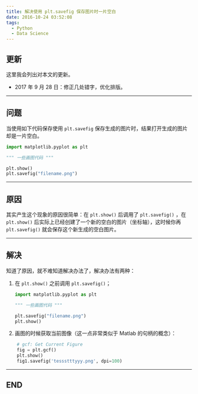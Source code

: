 ```yaml
---
title: 解决使用 plt.savefig 保存图片时一片空白
date: 2016-10-24 03:52:08
tags:
  - Python
  - Data Science
---
```


## 更新

这里我会列出对本文的更新。

- 2017 年 9 月 28 日：修正几处错字，优化排版。

<!-- more -->

---

## 问题

当使用如下代码保存使用 `plt.savefig` 保存生成的图片时，结果打开生成的图片却是一片空白。

```python
import matplotlib.pyplot as plt

""" 一些画图代码 """

plt.show()
plt.savefig("filename.png")
```

---

## 原因

其实产生这个现象的原因很简单：在 `plt.show()` 后调用了 `plt.savefig()` ，在 `plt.show()` 后实际上已经创建了一个新的空白的图片（坐标轴），这时候你再 `plt.savefig()` 就会保存这个新生成的空白图片。

---

## 解决

知道了原因，就不难知道解决办法了，解决办法有两种：

 1. 在 `plt.show()` 之前调用 `plt.savefig()`；
	```python
	import matplotlib.pyplot as plt
	
	""" 一些画图代码 """
	
	plt.savefig("filename.png")
	plt.show()
	```

 2. 画图的时候获取当前图像（这一点非常类似于 Matlab 的句柄的概念）：

```python
	# gcf: Get Current Figure
	fig = plt.gcf()
	plt.show()
	fig1.savefig('tessstttyyy.png', dpi=100)
```

---

## END